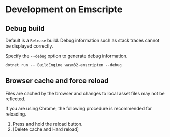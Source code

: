 Development on Emscripte
==========

Debug build
----------

Default is a `Release` build. Debug information such as stack traces cannot be displayed correctly.

Specify the `--debug` option to generate debug information.

```
dotnet run -- BuildEngine wasm32-emscripten --debug
```

Browser cache and force reload
----------

Files are cached by the browser and changes to local asset files may not be reflected.

If you are using Chrome, the following procedure is recommended for reloading.

1. Press and hold the reload button.
2. [Delete cache and Hard reload]


